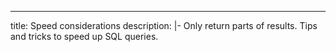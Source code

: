 ---
title: Speed considerations
description: |-
  Only return parts of results.
  Tips and tricks to speed up SQL queries.

